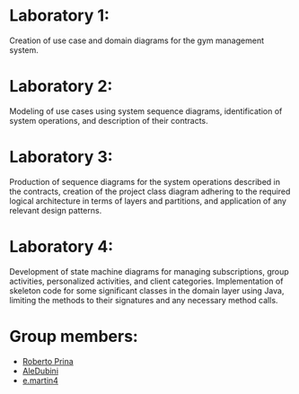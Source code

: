 # Laboratory 1:
Creation of use case and domain diagrams for the gym management system.

# Laboratory 2:
Modeling of use cases using system sequence diagrams, identification of system operations, and description of their contracts.

# Laboratory 3:
Production of sequence diagrams for the system operations described in the contracts, creation of the project class diagram adhering to the required logical architecture in terms of layers and partitions, and application of any relevant design patterns.

# Laboratory 4:
Development of state machine diagrams for managing subscriptions, group activities, personalized activities, and client categories. Implementation of skeleton code for some significant classes in the domain layer using Java, limiting the methods to their signatures and any necessary method calls.

# Group members:

- [Roberto Prina](https://github.com/RobertoEdoardoPrina)
- [AleDubini](https://github.com/Alexd1303)
- [e.martin4](https://github.com/eliamartin)
